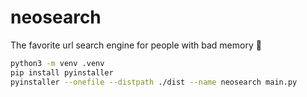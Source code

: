 # neosearch

The favorite url search engine for people with bad memory :link:

```sh
python3 -m venv .venv
pip install pyinstaller
pyinstaller --onefile --distpath ./dist --name neosearch main.py
```
